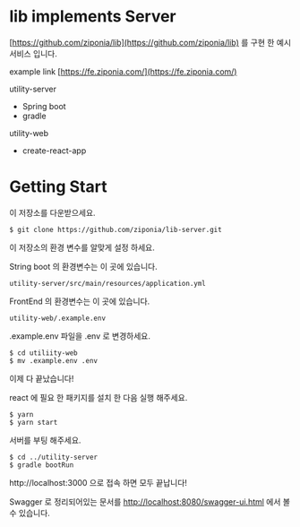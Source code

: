 # lib implements Server

[https://github.com/ziponia/lib](https://github.com/ziponia/lib) 를 구현 한 예시 서비스 입니다.

example link [https://fe.ziponia.com/](https://fe.ziponia.com/)

utility-server
- Spring boot
- gradle

utility-web
- create-react-app

# Getting Start

이 저장소를 다운받으세요.

```
$ git clone https://github.com/ziponia/lib-server.git
```

이 저장소의 환경 변수를 알맞게 설정 하세요.

String boot 의 환경변수는 이 곳에 있습니다.

`utility-server/src/main/resources/application.yml`

FrontEnd 의 환경변수는 이 곳에 있습니다.

`utility-web/.example.env`

.example.env 파일을 .env 로 변경하세요.

```
$ cd utiliity-web
$ mv .example.env .env
```

이제 다 끝났습니다!

react 에 필요 한 패키지를 설치 한 다음 실행 해주세요.

```
$ yarn
$ yarn start
```

서버를 부팅 해주세요.

```
$ cd ../utility-server
$ gradle bootRun
```

http://localhost:3000 으로 접속 하면 모두 끝납니다!

Swagger 로 정리되어있는 문서를 [http://localhost:8080/swagger-ui.html](http://localhost:8080/swagger-ui.html) 에서 볼 수 있습니다.

